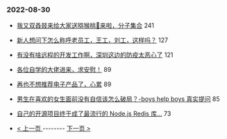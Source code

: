 ### 2022-08-30 
- [我又双叒叕来给大家送猕猴桃🥝来啦，分子集合](https://www.v2ex.com/t/876449) 241
- [新人想问下怎么称呼老员工，王工，刘工，这样吗？](https://www.v2ex.com/t/876341) 127
- [有没有啥远程的开发工作啊，深圳这边的防疫太恶心了](https://www.v2ex.com/t/876314) 121
- [各位自学的大佬进来，求安慰！](https://www.v2ex.com/t/876325) 89
- [再也不想推荐电子产品了，心累](https://www.v2ex.com/t/876469) 89
- [男生在喜欢的女生面前没有自信该怎么破局？-boys help boys 真实提问](https://www.v2ex.com/t/876436) 85
- [自己的开源项目终于成了最流行的 Node.js Redis 库...](https://www.v2ex.com/t/876453) 73 

- [ < 上一页 ](https://github.com/able8/v2ex-hot-record/blob/master/2022-08-29.md) -------- [ 下一页 > ](https://github.com/able8/v2ex-hot-record/blob/master/2022-08-31.md)